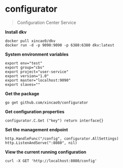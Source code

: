 # configurator

>Configuration Center Service

**Install dkv**

```
docker pull xincao9/dkv
docker run -d -p 9090:9090 -p 6380:6380 dkv:latest
```

**System environment variables**

```
export env="test"
export group="cbs"
export project="user-service"
export version="1.0"
export master="localhost:9090"
export slaves=""
```

**Get the package**

```
go get github.com/xincao9/configurator
```

**Get configuration properties**

```
configurator.C.Get ("key") return interface{}
```

**Set the management endpoint**

```
http.HandleFunc("/config", configurator.AllSettings)
http.ListenAndServe(":8080", nil)
```

**View the current running configuration**

```
curl -X GET 'http://localhost:8080/config'
```
